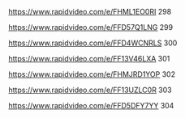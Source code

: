 https://www.rapidvideo.com/e/FHML1EO0RI 298

https://www.rapidvideo.com/e/FFD57Q1LNG 299

https://www.rapidvideo.com/e/FFD4WCNRLS 300

https://www.rapidvideo.com/e/FF13V46LXA 301

https://www.rapidvideo.com/e/FHMJRD1YOP 302

https://www.rapidvideo.com/e/FF13UZLC0R 303

https://www.rapidvideo.com/e/FFD5DFY7YY 304

